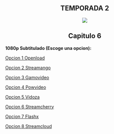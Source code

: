 ## <div align="center">TEMPORADA 2
<div align="center"><img src="https://image.tmdb.org/t/p/w780/srylCl7qShAqDGEl1KY9E1wrDsf.jpg"></div>

## <div align="center">Capitulo 6</center></div>

<b>1080p Subtitulado (Escoge una opcion):</b>

<a href="https://openload.co/f/-q12GcDRHjo/">Opcion 1 Openload</a>

<a href="https://streamango.com/f/aacqqdnboaqsrtff/">Opcion 2 Streamango</a>

<a href="http://gamovideo.com/edredm3vir6w">Opcion 3 Gamovideo</a>

<a href="http://powvideo.net/2tga2wg42jwb">Opcion 4 Powvideo</a>

<a href="https://vidoza.net/pn7sfkd9wozd.html">Opcion 5 Vidoza</a>

<a href="https://streamcherry.com/f/mbomodnktkstpoep/">Opcion 6 Streamcherry</a>

<a href="https://www.flashx.tv/2m93t8fqmvuw.html">Opcion 7 Flashx</a>

<a href="http://streamcloud.eu/x0pkz5hqqfa8">Opcion 8 Streamcloud</a>
